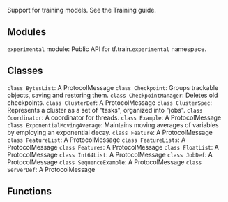 Support for training models.
See the Training guide.
## Modules
`experimental` module: Public API for tf.train.`experimental` namespace.
## Classes
`class BytesList`: A ProtocolMessage
`class Checkpoint`: Groups trackable objects, saving and restoring them.
`class CheckpointManager`: Deletes old checkpoints.
`class ClusterDef`: A ProtocolMessage
`class ClusterSpec`: Represents a cluster as a set of "tasks", organized into "jobs".
`class Coordinator`: A coordinator for threads.
`class Example`: A ProtocolMessage
`class ExponentialMovingAverage`: Maintains moving averages of variables by employing an exponential decay.
`class Feature`: A ProtocolMessage
`class FeatureList`: A ProtocolMessage
`class FeatureLists`: A ProtocolMessage
`class Features`: A ProtocolMessage
`class FloatList`: A ProtocolMessage
`class Int64List`: A ProtocolMessage
`class JobDef`: A ProtocolMessage
`class SequenceExample`: A ProtocolMessage
`class ServerDef`: A ProtocolMessage
## Functions
